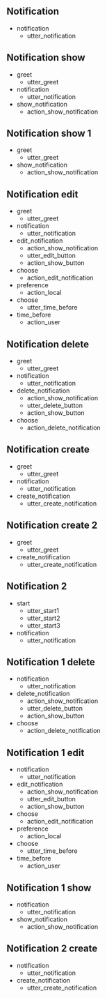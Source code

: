## Notification
* notification
    - utter_notification

## Notification show
* greet
    - utter_greet
* notification
    - utter_notification
* show_notification
    - action_show_notification

## Notification show 1
* greet
    - utter_greet
* show_notification
    - action_show_notification

## Notification edit
* greet
    - utter_greet
* notification
    - utter_notification
* edit_notification
    - action_show_notification
    - utter_edit_button
    - action_show_button
* choose
    - action_edit_notification
* preference
    - action_local
* choose
    - utter_time_before
* time_before
    - action_user

## Notification delete
* greet
    - utter_greet
* notification
    - utter_notification
* delete_notification
    - action_show_notification
    - utter_delete_button
    - action_show_button
* choose 
    - action_delete_notification


## Notification create
* greet
    - utter_greet
* notification
    - utter_notification
* create_notification
    - utter_create_notification


## Notification create 2
* greet
    - utter_greet
* create_notification
    - utter_create_notification

## Notification 2
* start
    - utter_start1
    - utter_start2
    - utter_start3
* notification
    - utter_notification

## Notification 1 delete
* notification
    - utter_notification
* delete_notification
    - action_show_notification
    - utter_delete_button
    - action_show_button
* choose 
    - action_delete_notification

## Notification 1 edit
* notification
    - utter_notification
* edit_notification
    - action_show_notification
    - utter_edit_button
    - action_show_button
* choose
    - action_edit_notification
* preference
    - action_local
* choose
    - utter_time_before
* time_before
    - action_user

## Notification 1 show
* notification
    - utter_notification
* show_notification
    - action_show_notification

## Notification 2 create
* notification
    - utter_notification
* create_notification
    - utter_create_notification
